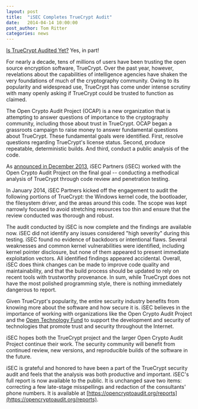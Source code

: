 ```yaml
---
layout: post
title:  "iSEC Completes TrueCrypt Audit"
date:   2014-04-14 10:00:00
post_author: Tom Ritter
categories: news
---
```


[Is TrueCrypt Audited Yet?](http://istruecryptauditedyet.com/) Yes, in part!

For nearly a decade, tens of millions of users have been trusting the open source encryption software, TrueCrypt. Over the past year, however, revelations about the capabilities of intelligence agencies have shaken the very foundations of much of the cryptography community. Owing to its popularity and widespread use, TrueCrypt has come under intense scrutiny with many openly asking if TrueCrypt could be trusted to function as claimed.

The Open Crypto Audit Project (OCAP) is a new organization that is attempting to answer questions of importance to the cryptography community, including those about trust in TrueCrypt. OCAP began a grassroots campaign to raise money to answer fundamental questions about TrueCrypt. These fundamental goals were identified. First, resolve questions regarding TrueCrypt's license status. Second, produce repeatable, deterministic builds. And third, conduct a public analysis of the code.

As [announced in December 2013](/news/2013/12/23/iSEC-Engages-In-Truecrypt-Audit.html), iSEC Partners (iSEC) worked with the Open Crypto Audit Project on the final goal -- conducting a methodical analysis of TrueCrypt through code review and penetration testing.

In January 2014, iSEC Partners kicked off the engagement to audit the following portions of TrueCrypt: the Windows kernel code, the bootloader, the filesystem driver, and the areas around this code. The scope was kept narrowly focused to avoid stretching resources too thin and ensure that the review conducted was thorough and robust.

The audit conducted by iSEC is now complete and the findings are available now. iSEC did not identify any issues considered "high severity" during this testing. iSEC found no evidence of backdoors or intentional flaws. Several weaknesses and common kernel vulnerabilities were identified, including kernel pointer disclosure, but none of them appeared to present immediate exploitation vectors. All identified findings appeared accidental. Overall, iSEC does think changes can be made to improve code quality and maintainability, and that the build process should be updated to rely on recent tools with trustworthy provenance. In sum, while TrueCrypt does not have the most polished programming style, there is nothing immediately dangerous to report.

Given TrueCrypt's popularity, the entire security industry benefits from knowing more about the software and how secure it is. iSEC believes in the importance of working with organizations like the Open Crypto Audit Project and the [Open Technology Fund](/2013/10/14/open-tech-fund-report-release.html) to support the development and security of technologies that promote trust and security throughout the Internet.

iSEC hopes both the TrueCrypt project and the larger Open Crypto Audit Project continue their work. The security community will benefit from continued review, new versions, and reproducible builds of the software in the future.

iSEC is grateful and honored to have been a part of the TrueCrypt security audit and feels that the analysis was both productive and important. iSEC's full report is now available to the public. It is unchanged save two items: correcting a few late-stage misspellings and redaction of the consultants' phone numbers. It is available at [https://opencryptoaudit.org/reports](https://opencryptoaudit.org/reports).



